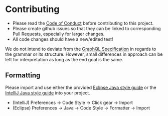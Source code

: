 # Contributing

* Please read the [Code of Conduct](/.github/CODE_OF_CONDUCT.md) before contributing to this project.
* Please create github issues so that they can be linked to corresponding Pull Requests, especially for larger changes.
* All code changes should have a new/edited test!

We do not intend to deviate from the [GraphQL Specification](https://graphql.github.io/graphql-spec/) in regards to the grammar or its structure. However, small differences in approach can be left for interpretation as long as the end goal is the same.

## Formatting
Please import and use either the provided [Eclipse Java style guide](./documents/style-guide-eclipse.xml) or
the [IntelliJ Java style guide](./documents/style-guide-intellij.xml) into your project.

* (IntelliJ) Preferences -> Code Style -> Click gear -> Import
* (Eclipse) Preferences -> Java -> Code Style -> Formatter -> Import

